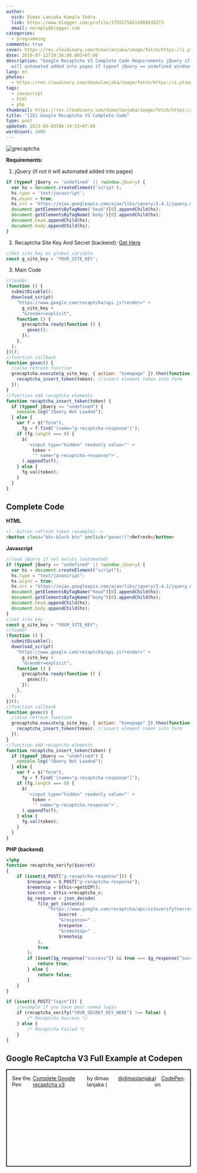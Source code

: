 ```yaml
---
author:
  nick: Dimas Lanjaka Kumala Indra
  link: https://www.blogger.com/profile/17555754514989936273
  email: noreply@blogger.com
categories:
  - programming
comments: true
cover: https://res.cloudinary.com/dimaslanjaka/image/fetch/https://i.ytimg.com/vi/tbvxFW4UJdU/maxresdefault.jpg
date: 2019-07-12T19:36:00.001+07:00
description: "Google Recaptcha V3 Complete Code Requirements jQuery if not it
  will automated added into pages if typeof jQuery == undefined window.jQuery "
lang: en
photos:
  - https://res.cloudinary.com/dimaslanjaka/image/fetch/https://i.ytimg.com/vi/tbvxFW4UJdU/maxresdefault.jpg
tags:
  - javascript
  - html
  - php
thumbnail: https://res.cloudinary.com/dimaslanjaka/image/fetch/https://i.ytimg.com/vi/tbvxFW4UJdU/maxresdefault.jpg
title: "[JS] Google Recaptcha V3 Complete Code"
type: post
updated: 2023-09-03T06:34:53+07:00
wordcount: 1605
---
```


![grecaptcha](https://res.cloudinary.com/dimaslanjaka/image/fetch/https://i.ytimg.com/vi/tbvxFW4UJdU/maxresdefault.jpg)

**Requirements:**

1.  jQuery (if not it will automated added into pages)

```js
if (typeof jQuery == 'undefined' || !window.jQuery) {
  var hs = document.createElement('script');
  hs.type = 'text/javascript';
  hs.async = true;
  hs.src = 'https://ajax.googleapis.com/ajax/libs/jquery/3.4.1/jquery.min.js';
  document.getElementsByTagName('head')[0].appendChild(hs);
  document.getElementsByTagName('body')[0].appendChild(hs);
  document.head.appendChild(hs);
  document.body.appendChild(hs);
}
```

2.  Recaptcha Site Key And Secret (backend): [Get Here](https://www.google.com/recaptcha/admin/)

```js
//Set site key as global variable
const g_site_key = 'YOUR_SITE_KEY';
```

3.  Main Code

```js
//loader
(function () {
  submitDisable();
  download_script(
    "https://www.google.com/recaptcha/api.js?render=" +
      g_site_key +
      "&render=explicit",
    function () {
      grecaptcha.ready(function () {
        gexec();
      });
    },
  );
})();
//function callback
function gexec() {
  //also refresh function
  grecaptcha.execute(g_site_key, { action: "homepage" }).then(function (token) {
    recaptcha_insert_token(token); //insert element token into form
  });
}
//function add recaptcha elements
function recaptcha_insert_token(token) {
  if (typeof jQuery == "undefined") {
    console.log("JQuery Not Loaded");
  } else {
    var f = $("form"),
      fg = f.find('[name="g-recaptcha-response"]');
    if (fg.length === 0) {
      $(
        '<input type="hidden" readonly value="' +
          token +
          '" name="g-recaptcha-response">',
      ).appendTo(f);
    } else {
      fg.val(token);
    }
  }
}
```

Complete Code
-------------

**HTML**

```html
<!--button refresh token (example)-->
<button class="btn-block btn" onclick="gexec()">Refresh</button>
```

**Javascript**

```js
//load jQuery if not exists (automated)
if (typeof jQuery == "undefined" || !window.jQuery) {
  var hs = document.createElement("script");
  hs.type = "text/javascript";
  hs.async = true;
  hs.src = "https://ajax.googleapis.com/ajax/libs/jquery/3.4.1/jquery.min.js";
  document.getElementsByTagName("head")[0].appendChild(hs);
  document.getElementsByTagName("body")[0].appendChild(hs);
  document.head.appendChild(hs);
  document.body.appendChild(hs);
}
//set site key
const g_site_key = "YOUR_SITE_KEY";
//loader
(function () {
  submitDisable();
  download_script(
    "https://www.google.com/recaptcha/api.js?render=" +
      g_site_key +
      "&render=explicit",
    function () {
      grecaptcha.ready(function () {
        gexec();
      });
    },
  );
})();
//function callback
function gexec() {
  //also refresh function
  grecaptcha.execute(g_site_key, { action: "homepage" }).then(function (token) {
    recaptcha_insert_token(token); //insert element token into form
  });
}
//function add recaptcha elements
function recaptcha_insert_token(token) {
  if (typeof jQuery == "undefined") {
    console.log("JQuery Not Loaded");
  } else {
    var f = $("form"),
      fg = f.find('[name="g-recaptcha-response"]');
    if (fg.length === 0) {
      $(
        '<input type="hidden" readonly value="' +
          token +
          '" name="g-recaptcha-response">',
      ).appendTo(f);
    } else {
      fg.val(token);
    }
  }
}
```

**PHP (backend)**

```php
<?php
function recaptcha_verify($secret)
{
    if (isset($_POST["g-recaptcha-response"])) {
        $response = $_POST["g-recaptcha-response"];
        $remoteip = $this->getUIP();
        $secret = $this->recaptcha_s;
        $g_response = json_decode(
            file_get_contents(
                "https://www.google.com/recaptcha/api/siteverify?secret=" .
                    $secret .
                    "&response=" .
                    $response .
                    "&remoteip=" .
                    $remoteip
            ),
            true
        );
        if (isset($g_response["success"]) && true === $g_response["success"]) {
            return true;
        } else {
            return false;
        }
    }
}

if (isset($_POST["login"])) {
    //example if you have post named login
    if (recaptcha_verify("YOUR_SECRET_KEY_HERE") !== false) {
        /* Recaptcha Success */
    } else {
        /* Recaptcha Failed */
    }
}
```

Google ReCaptcha V3 Full Example at Codepen
-----------------------

<div class="codepen" data-default-tab="js,result" data-height="265" data-pen-title="Complete Google recaptcha v3" data-slug-hash="qzgYmp" data-theme-id="0" data-user="dimaslanjaka" style="border: 2px solid; box-sizing: border-box; display: flex; height: 265px; margin: 1em 0; padding: 1em;">    See the Pen <a href="https://codepen.io/dimaslanjaka/pen/qzgYmp/" rel="noopener noreferer nofollow">      Complete Google recaptcha v3</a> by dimas lanjaka (<a href="https://codepen.io/dimaslanjaka" rel="noopener noreferer nofollow">@dimaslanjaka</a>)     on <a href="https://codepen.io/" rel="noopener noreferer nofollow">CodePen</a>.   </div>  <script async="" src="https://static.codepen.io/assets/embed/ei.js"></script> </div>
